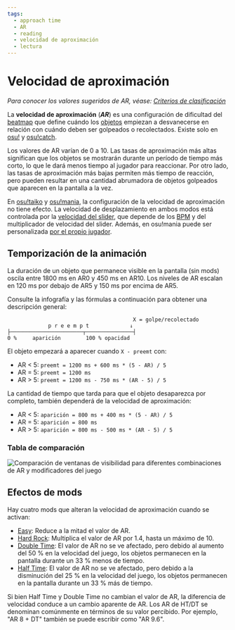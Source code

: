 ```yaml
---
tags:
  - approach time
  - AR
  - reading
  - velocidad de aproximación
  - lectura
---
```


# Velocidad de aproximación

*Para conocer los valores sugeridos de AR, véase: [Criterios de clasificación](/wiki/Ranking_Criteria)*

La **velocidad de aproximación** (***AR***) es una configuración de dificultad del [beatmap](/wiki/Beatmap) que define cuándo los [objetos](/wiki/Gameplay/Hit_object) empiezan a desvanecerse en relación con cuándo deben ser golpeados o recolectados. Existe solo en [osu!](/wiki/Game_mode/osu!) y [osu!catch](/wiki/Game_mode/osu!catch).

Los valores de AR varían de 0 a 10. Las tasas de aproximación más altas significan que los objetos se mostrarán durante un período de tiempo más corto, lo que le dará menos tiempo al jugador para reaccionar. Por otro lado, las tasas de aproximación más bajas permiten más tiempo de reacción, pero pueden resultar en una cantidad abrumadora de objetos golpeados que aparecen en la pantalla a la vez.

En [osu!taiko](/wiki/Game_mode/osu!taiko) y [osu!mania](/wiki/Game_mode/osu!mania), la configuración de la velocidad de aproximación no tiene efecto. La velocidad de desplazamiento en ambos modos está controlada por la [velocidad del slider](/wiki/Gameplay/Hit_object/Slider/Slider_velocity), que depende de los [BPM](/wiki/Music_theory/Tempo) y del multiplicador de velocidad del slider. Además, en osu!mania puede ser personalizada [por el propio jugador](/wiki/Game_mode/osu!mania#cambio-de-velocidad).

## Temporización de la animación

La duración de un objeto que permanece visible en la pantalla (sin mods) oscila entre 1800 ms en AR0 y 450 ms en AR10. Los niveles de AR escalan en 120 ms por debajo de AR5 y 150 ms por encima de AR5.

Consulte la infografía y las fórmulas a continuación para obtener una descripción general:

```
                                        X = golpe/recolectado
             p r e e m p t             ↓
├───────────────────────┬───────────────┤
0 %     aparición        100 % opacidad
```

El objeto empezará a aparecer cuando `X - preemt` con:

- AR < 5: `preemt = 1200 ms + 600 ms * (5 - AR) / 5`
- AR = 5: `preemt = 1200 ms`
- AR > 5: `preemt = 1200 ms - 750 ms * (AR - 5) / 5`

La cantidad de tiempo que tarda para que el objeto desaparezca por completo, también dependerá de la velocidad de aproximación:

- AR < 5: `aparición = 800 ms + 400 ms * (5 - AR) / 5`
- AR = 5: `aparición = 800 ms`
- AR > 5: `aparición = 800 ms - 500 ms * (AR - 5) / 5`

### Tabla de comparación

![](/wiki/shared/ARTable.jpg "Comparación de ventanas de visibilidad para diferentes combinaciones de AR y modificadores del juego")

## Efectos de mods

Hay cuatro mods que alteran la velocidad de aproximación cuando se activan:

- [Easy](/wiki/Gameplay/Game_modifier/Easy): Reduce a la mitad el valor de AR.
- [Hard Rock](/wiki/Gameplay/Game_modifier/Hard_Rock): Multiplica el valor de AR por 1.4, hasta un máximo de 10.
- [Double Time](/wiki/Gameplay/Game_modifier/Double_Time): El valor de AR no se ve afectado, pero debido al aumento del 50 % en la velocidad del juego, los objetos permanecen en la pantalla durante un 33 % menos de tiempo.
- [Half Time](/wiki/Gameplay/Game_modifier/Half_Time): El valor de AR no se ve afectado, pero debido a la disminución del 25 % en la velocidad del juego, los objetos permanecen en la pantalla durante un 33 % más de tiempo.

Si bien Half Time y Double Time no cambian el valor de AR, la diferencia de velocidad conduce a un cambio aparente de AR. Los AR de HT/DT se denominan comúnmente en términos de su valor percibido. Por ejemplo, "AR 8 + DT" también se puede escribir como "AR 9.6".
